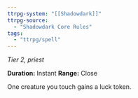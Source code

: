 ```yaml
---
ttrpg-system: "[[Shadowdark]]"
ttrpg-source: 
  - "Shadowdark Core Rules"
tags:
  - "ttrpg/spell"
---
```

*Tier 2, priest*

**Duration:** Instant
**Range:** Close

One creature you touch gains a luck token.

